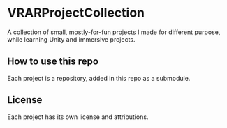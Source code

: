 # VRARProjectCollection
A collection of small, mostly-for-fun projects I made for different purpose, while learning Unity and immersive projects.

## How to use this repo
Each project is a repository, added in this repo as a submodule.

## License
Each project has its own license and attributions. 

